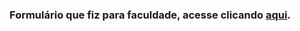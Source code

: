 ### Formulário que fiz para faculdade, acesse clicando [aqui](https://xalinski.github.io/trabalho-faculdade/).
